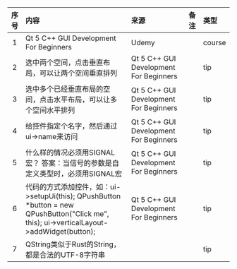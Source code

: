 | 序号 | 内容                                                                                                                             | 来源                                     | 备注 | 类型     |
|:--:|:-------------------------------------------------------------------------------------------------------------------------------|:---------------------------------------|:---|:-------|
| 1  | Qt 5 C++ GUI Development For Beginners                                                                                         | Udemy                                  |    | course |
| 2  | 选中两个空间，点击垂直布局，可以让两个空间垂直排列                                                                                                      | Qt 5 C++ GUI Development For Beginners |    | tip    |
| 3  | 选中多个已经垂直布局的空间，点击水平布局，可以让多个空间水平排列                                                                                               | Qt 5 C++ GUI Development For Beginners |    | tip    |
| 4  | 给控件指定个名字，然后通过ui->name来访问                                                                                                       | Qt 5 C++ GUI Development For Beginners |    | tip    |
| 5  | 什么样的情况必须用SIGNAL宏？ 答案：当信号的参数是自定义类型时，必须用SIGNAL宏                                                                                  | Qt 5 C++ GUI Development For Beginners |    | tip    |
| 6  | 代码的方式添加控件，如：ui->setupUi(this); QPushButton *button = new QPushButton("Click me", this); ui->verticalLayout->addWidget(button); | Qt 5 C++ GUI Development For Beginners |    | tip    |
| 7  | QString类似于Rust的String，都是合法的UTF-8字符串                                                                                            |                                        |    | tip    |